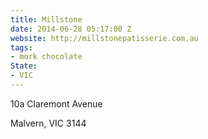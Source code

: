 ```yaml
---
title: Millstone
date: 2014-06-28 05:17:00 Z
website: http://millstonepatisserie.com.au
tags:
- mork chocolate
State:
- VIC
---
```


10a Claremont Avenue

Malvern, VIC 3144

